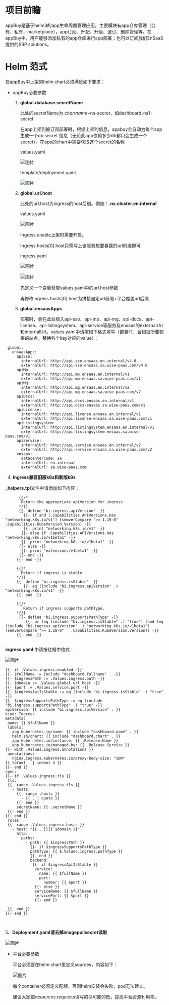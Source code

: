 # 项目前瞻
appBuy是基于helm3的app生命周期管理应用。主要模块有app仓库管理（公有，私有，marketplace），app订阅、升配、升级、退订、删除管理等。在appBuy中，用户能够添加私有的app仓库进行app部署；也可以订阅我们EnSaaS提供的SRP solutions。

# Helm 范式
在appBuy中上架的helm chart必须满足如下要求：

* appBuy必要参数

	1. **global.database.secretName**

		此处的secretName为 $chartname-$ns-secret，如dashboard-ns1-secret
		
		在app上架到被订阅部署时，根据上架的信息，appbuy会自动为每个app生成一个db secret   信息（无论此app依赖多少db都只会生成一个secret）。在app的chart中需要获取这个secret的名称
		
		values.yaml
		
		![图片](images/database_secretName_values.png)
		
		template/deployment.yaml
		
		![图片](images/database_secretName_deployment.png)

	2. **global.url.host**

		此处的url.host为ingress的host后缀。例如：**.$ns.$cluster.en.internal**
		
		values.yaml
		
		![图片](images/url_host_values.jpg)
		
		 Ingress.enable上架时需要开启。
		
		Ingress.hosts[0].host只需写上该服务想要暴露的url前缀即可
		
		ingress.yaml
		
		![图片](images/url_host_ingress1.png)
		
		![图片](images/url_host_ingress2.png)
		
		先定义一个变量获取values.yaml中的url.host参数
		
		再修改ingress.hosts[0].host为拼接自定url前缀+平台覆盖url后缀
     
     3. **global.ensaasApps** 
     
          部署时，会在此处填入api-sso、api-mp、api-mg、api-dccs、api-license、api-listingsystem、api-service等服务及ensaas的externalUrl和internalUrl。values.yaml中请按如下格式填写（部署时，会根据所要部署的站点，替换各个key对应的value）：  
	  
```
 global:
   ensaasApps:
     apiSso:
       internalUrl: http://api.sso.ensaas.en.internal/v4.0
       externalUrl: http://api-sso-ensaas.sa.wise-paas.com/v4.0
     apiMp:
       internalUrl: http://api.mp.ensaas.en.internal/v1
       externalUrl: http://api-mp-ensaas.sa.wise-paas.com/v1
     apiMg:
       internalUrl: http://api.mg.ensaas.en.internal/v2
       externalUrl: http://api-mg-ensaas.sa.wise-paas.com/v2
     apiDccs:
       internalUrl: http://api.dccs.ensaas.en.internal/v1
       externalUrl: http://api-dccs-ensaas.sa.wise-paas.com/v1  
     apiLicense:
       internalUrl: http://api.license.ensaas.en.internal/v1
       externalUrl: http://api-license-ensaas.sa.wise-paas.com/v1
     apiListingsystem:
       internalUrl: http://api.listingsystem.ensaas.en.internal/v1
       externalUrl: http://api-listingsystem-ensaas.sa.wise-paas.com/v1	  
     apiService:
       internalUrl: http://api.service.ensaas.en.internal/v2
       externalUrl: http://api-service-ensaas.sa.wise-paas.com/v2	  
     ensaas:
       datacenterCode: sa
       internalUrl: en.internal
       externalUrl: sa.wise-paas.com
```	    
   4. **Ingress兼容旧版k8s和新版k8s**  
   	
 **_helpers.tpl**文件中请添加如下内容：
	
```
      {{/*
       Return the appropriate apiVersion for ingress.
      */}}
      {{- define "bi.ingress.apiVersion" -}}
        {{- if and (.Capabilities.APIVersions.Has "networking.k8s.io/v1") (semverCompare ">= 1.19-0" .Capabilities.KubeVersion.Version) -}}
        {{- print "networking.k8s.io/v1" -}}
       {{- else if .Capabilities.APIVersions.Has "networking.k8s.io/v1beta1" -}}
       {{- print "networking.k8s.io/v1beta1" -}}
      {{- else -}}
       {{- print "extensions/v1beta1" -}}
      {{- end -}}
     {{- end -}}

     {{/*
       Return if ingress is stable.
     */}}
     {{- define "bi.ingress.isStable" -}}
        {{- eq (include "bi.ingress.apiVersion" .) "networking.k8s.io/v1" -}}
     {{- end -}}

     {{/*
        Return if ingress supports pathType.
     */}}
      {{- define "bi.ingress.supportsPathType" -}}
         {{- or (eq (include "bi.ingress.isStable" .) "true") (and (eq (include "bi.ingress.apiVersion" .) "networking.k8s.io/v1beta1") (semverCompare ">= 1.18-0"   .Capabilities.KubeVersion.Version)) -}}
     {{- end -}}
      
 ```
     
  **ingress.yaml** 中请按红框中格式：
  
   ![图片](images/ingress.png)
     
 ```
{{- if .Values.ingress.enabled -}}
{{- $fullName := include "dashboard.fullname" . -}}
{{- $ingressPath := .Values.ingress.path -}}
{{- $domain := .Values.global.url.host -}}
{{- $port := .Values.service.port -}}
{{- $ingressApiIsStable := eq (include "bi.ingress.isStable" .) "true" -}}
{{- $ingressSupportsPathType := eq (include "bi.ingress.supportsPathType" .) "true" -}}
apiVersion: {{ include "bi.ingress.apiVersion" . }}
kind: Ingress
metadata:
  name: {{ $fullName }}
  labels:
    app.kubernetes.io/name: {{ include "dashboard.name" . }}
    helm.sh/chart: {{ include "dashboard.chart" . }}
    app.kubernetes.io/instance: {{ .Release.Name }}
    app.kubernetes.io/managed-by: {{ .Release.Service }}
{{- with .Values.ingress.annotations }}
  annotations:
    nginx.ingress.kubernetes.io/proxy-body-size: "10M"
{{ toYaml . | indent 4 }}
{{- end }}
spec:
{{- if .Values.ingress.tls }}
  tls:
  {{- range .Values.ingress.tls }}
    - hosts:
      {{- range .hosts }}
        - {{ . | quote }}
      {{- end }}
      secretName: {{ .secretName }}
  {{- end }}
{{- end }}
  rules:
  {{- range .Values.ingress.hosts }}
    - host: "{{ . }}{{ $domain }}"
      http:
        paths:
          - path: {{ $ingressPath }}
            {{- if $ingressSupportsPathType }}
            pathType: {{ $.Values.ingress.pathType }}
            {{- end }}
            backend:
             {{- if $ingressApiIsStable }}
              service:
                name: {{ $fullName }}
                port:
                  number: {{ $port }}
              {{- else }}
              serviceName: {{ $fullName }}
              servicePort: {{ $port }}
              {{- end }}

  {{- end }}
{{- end }}

     
```
 5、**Deployment.yaml请去掉imagepullsecret读取**   
     
  ![图片](images/deployimagesecret.png)
	
* 平台必要参数

	平台必须要在helm chart里定义sources，内容如下：
	
	![图片](images/container_resources.png)
	
	 每个container必须定义配额，否则helm安装会失败，pod无法建立。
	
	 建议大家把resources.requests填写的尽可能的低，提高平台资源利用率。



